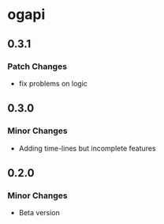 # ogapi

## 0.3.1

### Patch Changes

- fix problems on logic

## 0.3.0

### Minor Changes

- Adding time-lines but incomplete features

## 0.2.0

### Minor Changes

- Beta version
